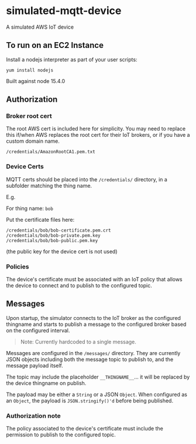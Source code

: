 # simulated-mqtt-device
A simulated AWS IoT device

## To run on an EC2 Instance

Install a nodejs interpreter as part of your user scripts:

`yum install nodejs`

Built against node 15.4.0

## Authorization

### Broker root cert

The root AWS cert is included here for simplicity. You may need to replace this if/when AWS replaces the root cert for their IoT brokers, or if you have a custom domain name.

`/credentials/AmazonRootCA1.pem.txt`

### Device Certs

MQTT certs should be placed into the `/credentials/` directory, in a subfolder matching the thing name.

E.g.

For thing name: `bob`

Put the certificate files here:

```
/credentials/bob/bob-certificate.pem.crt
/credentials/bob/bob-private.pem.key
/credentials/bob/bob-public.pem.key
```

(the public key for the device cert is not used)

### Policies

The device's certificate must be associated with an IoT policy that allows the device to connect and to publish to the configured topic.

## Messages

Upon startup, the simulator connects to the IoT broker as the configured thingname and starts to publish a message to the configured broker based on the configured interval.

> Note: Currently hardcoded to a single message.

Messages are configured in the `/messages/` directory. They are currently JSON objects including both the message topic to publish to, and the message payload itself.

The topic may include the placeholder `__THINGNAME__`... it will be replaced by the device thingname on publish.

The payload may be either a `String` or a JSON `Object`. When configured as an `Object`, the payload is `JSON.stringify()'d` before being published.

### Authorization note

The policy associated to the device's certificate must include the permission to publish to the configured topic.
